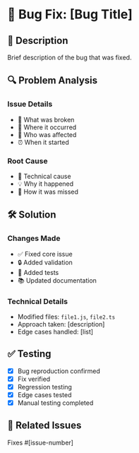 # 🐛 Bug Fix: [Bug Title]

## 📝 Description

Brief description of the bug that was fixed.

## 🔍 Problem Analysis

### Issue Details

- 🚫 What was broken
- 📍 Where it occurred
- 👥 Who was affected
- ⏰ When it started

### Root Cause

- 🔎 Technical cause
- 💡 Why it happened
- 🔄 How it was missed

## 🛠️ Solution

### Changes Made

- ✅ Fixed core issue
- 🔒 Added validation
- 🧪 Added tests
- 📚 Updated documentation

### Technical Details

- Modified files: `file1.js`, `file2.ts`
- Approach taken: [description]
- Edge cases handled: [list]

## ✅ Testing

- [x] Bug reproduction confirmed
- [x] Fix verified
- [x] Regression testing
- [x] Edge cases tested
- [x] Manual testing completed

## 🔗 Related Issues

Fixes #[issue-number]
